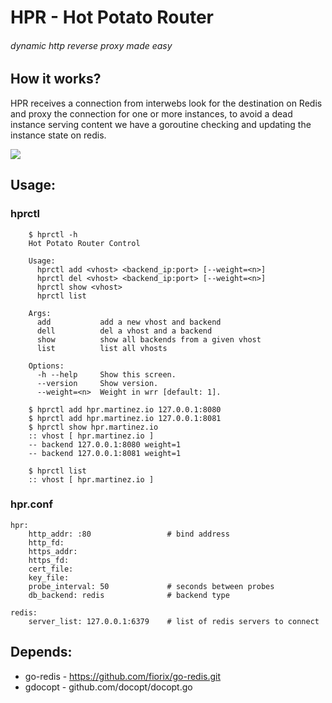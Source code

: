 # HPR - Hot Potato Router
###### dynamic http reverse proxy made easy 
## How it works?

HPR receives a connection from interwebs look for the destination on Redis and proxy the connection for one or more instances, to avoid a dead instance serving content we have a goroutine checking and updating the instance state on redis.

<img src="https://raw.github.com/ncode/hot-potato-router/master/hpr.png">


## Usage:
###  hprctl

        $ hprctl -h
        Hot Potato Router Control

        Usage:
          hprctl add <vhost> <backend_ip:port> [--weight=<n>]
          hprctl del <vhost> <backend_ip:port> [--weight=<n>]
          hprctl show <vhost>
          hprctl list

        Args:
          add           add a new vhost and backend
          dell          del a vhost and a backend
          show          show all backends from a given vhost
          list          list all vhosts

        Options:
          -h --help     Show this screen.
          --version     Show version.
          --weight=<n>  Weight in wrr [default: 1].

        $ hprctl add hpr.martinez.io 127.0.0.1:8080
        $ hprctl add hpr.martinez.io 127.0.0.1:8081
        $ hprctl show hpr.martinez.io
        :: vhost [ hpr.martinez.io ]
        -- backend 127.0.0.1:8080 weight=1
        -- backend 127.0.0.1:8081 weight=1

        $ hprctl list
        :: vhost [ hpr.martinez.io ]


### hpr.conf

    hpr:
        http_addr: :80                 # bind address
        http_fd:
        https_addr:
        https_fd:
        cert_file:
        key_file:
        probe_interval: 50             # seconds between probes
        db_backend: redis              # backend type

    redis:
        server_list: 127.0.0.1:6379    # list of redis servers to connect

## Depends:
* go-redis - https://github.com/fiorix/go-redis.git
* gdocopt  - github.com/docopt/docopt.go
